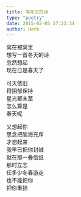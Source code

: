 ```yaml
---  
title: 写冬天的诗  
type: "poetry"  
date: 2015-02-05 17:23:34  
author: Herb  
---  
```

窝在被窝里  
想写一首冬天的诗  
忽然想起  
现在已是春天了  

可天依旧  
将阴郁保持  
星光都未至  
怎么算是  
春天呢  

又想起你  
思念把脑海充斥  
才想起来  
我早已把你封缄  
就在那一叠信纸  
那时立志  
任多少冬春游走  
也不能把你  
把你重拾